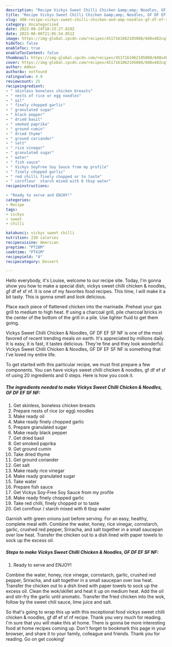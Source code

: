 ```yaml
---
description: "Recipe Vickys Sweet Chilli Chicken &amp;amp; Noodles, GF DF EF SF NF the Delicious}"
title: "Recipe Vickys Sweet Chilli Chicken &amp;amp; Noodles, GF DF EF SF NF the Delicious}"
slug: 400-recipe-vickys-sweet-chilli-chicken-and-amp-noodles-gf-df-ef-sf-nf-the-delicious
category: Uncategorized
date: 2022-08-24T18:23:27.818Z
date: 2023-06-06T21:05:54.851Z
image: https://img-global.cpcdn.com/recipes/4517161062105088/680x482cq70/vickys-sweet-chilli-chicken-noodles-gf-df-ef-sf-nf-recipe-main-photo.jpg
hideToc: false
enableToc: true
enableTocContent: false
thumbnail: https://img-global.cpcdn.com/recipes/4517161062105088/680x482cq70/vickys-sweet-chilli-chicken-noodles-gf-df-ef-sf-nf-recipe-main-photo.jpg
cover: https://img-global.cpcdn.com/recipes/4517161062105088/680x482cq70/vickys-sweet-chilli-chicken-noodles-gf-df-ef-sf-nf-recipe-main-photo.jpg
author: Admin
authorAv: notfound
ratingvalue: 4.9
reviewcount: 25
recipeingredient:
- " skinless boneless chicken breasts"
- " nests of rice or egg noodles"
- " oil"
- " finely chopped garlic"
- " granulated sugar"
- " black pepper"
- " dried basil"
- " smoked paprika"
- " ground cumin"
- " dried thyme"
- " ground coriander"
- " salt"
- " rice vinegar"
- " granulated sugar"
- " water"
- " fish sauce"
- " Vickys SoyFree Soy Sauce from my profile"
- " finely chopped garlic"
- " red chilli finely chopped or to taste"
- " cornflour  starch mixed with 6 tbsp water"
recipeinstructions:

- "Ready to serve and ENJOY!"
categories:
- Recipe
tags:
- vickys
- sweet
- chilli

katakunci: vickys sweet chilli 
nutrition: 230 calories
recipecuisine: American
preptime: "PT28M"
cooktime: "PT41M"
recipeyield: "4"
recipecategory: Dessert

---
```



Hello everybody, it's Louise, welcome to our recipe site. Today, I'm gonna show you how to make a special dish, vickys sweet chilli chicken &amp; noodles, gf df ef sf nf. It is one of my favorites food recipes. This time, I will make it a bit tasty. This is gonna smell and look delicious.

Place each piece of flattened chicken into the marinade. Preheat your gas grill to medium to high heat. If using a charcoal grill, pile charcoal bricks in the center of the bottom of the grill in a pile. Use lighter fluid to get them going.

Vickys Sweet Chilli Chicken &amp; Noodles, GF DF EF SF NF is one of the most favored of recent trending meals on earth. It's appreciated by millions daily. It is easy, it is fast, it tastes delicious. They're fine and they look wonderful. Vickys Sweet Chilli Chicken &amp; Noodles, GF DF EF SF NF is something that I've loved my entire life.


To get started with this particular recipe, we must first prepare a few components. You can have vickys sweet chilli chicken &amp; noodles, gf df ef sf nf using 20 ingredients and 0 steps. Here is how you cook it.

<!--inarticleads1-->

##### The ingredients needed to make Vickys Sweet Chilli Chicken &amp; Noodles, GF DF EF SF NF:

1. Get  skinless, boneless chicken breasts
1. Prepare  nests of rice (or egg) noodles
1. Make ready  oil
1. Make ready  finely chopped garlic
1. Prepare  granulated sugar
1. Make ready  black pepper
1. Get  dried basil
1. Get  smoked paprika
1. Get  ground cumin
1. Take  dried thyme
1. Get  ground coriander
1. Get  salt
1. Make ready  rice vinegar
1. Make ready  granulated sugar
1. Take  water
1. Prepare  fish sauce
1. Get  Vickys Soy-Free Soy Sauce from my profile
1. Make ready  finely chopped garlic
1. Take  red chilli, finely chopped or to taste
1. Get  cornflour / starch mixed with 6 tbsp water


Garnish with green onions just before serving. For an easy, healthy, complete meal with. Combine the water, honey, rice vinegar, cornstarch, garlic, crushed red pepper, Sriracha, and salt together in a small saucepan over low heat. Transfer the chicken out to a dish lined with paper towels to sock up the excess oil. 

<!--inarticleads2-->

##### Steps to make Vickys Sweet Chilli Chicken &amp; Noodles, GF DF EF SF NF:


1. Ready to serve and ENJOY!

Combine the water, honey, rice vinegar, cornstarch, garlic, crushed red pepper, Sriracha, and salt together in a small saucepan over low heat. Transfer the chicken out to a dish lined with paper towels to sock up the excess oil. Clean the wok/skillet and heat it up on medium heat. Add the oil and stir-fry the garlic until aromatic. Transfer the fried chicken into the wok, follow by the sweet chili sauce, lime juice and salt. 

So that's going to wrap this up with this exceptional food vickys sweet chilli chicken &amp; noodles, gf df ef sf nf recipe. Thank you very much for reading. I'm sure that you will make this at home. There is gonna be more interesting food at home recipes coming up. Don't forget to bookmark this page in your browser, and share it to your family, colleague and friends. Thank you for reading. Go on get cooking!
